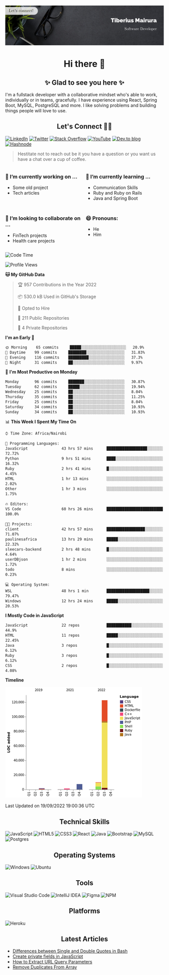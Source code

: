 ![cover-image](assets/images/banner.jpg)

<h1 align="center">
 Hi there 👋
</h1>

<h2 align="center"> ✨ Glad to see you here ✨ </h2>

I'm a fullstack developer with a collaborative mindset who's able to work, individually or in teams, gracefully. I have experience using React, Spring Boot, MySQL, PostgreSQL and more. I like solving problems and building things people will love to use.

<h2 align="center"> Let's Connect 🤝🏾 </h2>

[![LinkedIn](https://img.shields.io/badge/linkedin-%230077B5.svg?style=for-the-badge&logo=linkedin&logoColor=white)](https://www.linkedin.com/in/tiberius-mairura/) [![Twitter](https://img.shields.io/badge/Twitter-%231DA1F2.svg?style=for-the-badge&logo=Twitter&logoColor=white)](https://twitter.com/hermit_tiberius) [![Stack Overflow](https://img.shields.io/badge/-Stackoverflow-FE7A16?style=for-the-badge&logo=stack-overflow&logoColor=white)](https://stackoverflow.com/users/11869442/tiberius) [![YouTube](https://img.shields.io/badge/YouTube-%23FF0000.svg?style=for-the-badge&logo=YouTube&logoColor=white)](https://www.youtube.com/channel/UCEyv3oMzvLUv6tGs9KD_S_A) [![Dev.to blog](https://img.shields.io/badge/dev.to-0A0A0A?style=for-the-badge&logo=dev.to&logoColor=white)](https://dev.to/hermitex) [![Hashnode](https://img.shields.io/badge/Hashnode-2962FF?style=for-the-badge&logo=hashnode&logoColor=white)](https://hashnode.com/@hermitex)

> Hestitate not to reach out be it you have a question or you want us have a chat over a cup of coffee.

<div style="display: grid; gap: 0.5rem; grid-template-columns: repeat(2, 1fr);">

<div>

<h3>🔭  I’m currently working on ...</h3>

- Some old project
- Tech articles

</div>

<div>

<h3>🌱 I’m currently learning ...</h3>

- Communication Skills
- Ruby and Ruby on Rails
- Java and Spring Boot

</div>

<div>
<h3>👯 I’m looking to collaborate on ...</h3>

- FinTech projects
- Health care projects

</div>

<div>
<h3>😄 Pronouns:</h3>

- He
- Him
  
</div>

</div>

<!--START_SECTION:waka-->
![Code Time](http://img.shields.io/badge/Code%20Time-481%20hrs%2012%20mins-blue)

![Profile Views](http://img.shields.io/badge/Profile%20Views-9-blue)

**🐱 My GitHub Data** 

> 🏆 957 Contributions in the Year 2022
 > 
> 📦 530.0 kB Used in GitHub's Storage 
 > 
> 💼 Opted to Hire
 > 
> 📜 211 Public Repositories 
 > 
> 🔑 4 Private Repositories  
 > 
**I'm an Early 🐤** 

```text
🌞 Morning    65 commits     █████░░░░░░░░░░░░░░░░░░░░   20.9% 
🌆 Daytime    99 commits     ████████░░░░░░░░░░░░░░░░░   31.83% 
🌃 Evening    116 commits    █████████░░░░░░░░░░░░░░░░   37.3% 
🌙 Night      31 commits     ██░░░░░░░░░░░░░░░░░░░░░░░   9.97%

```
📅 **I'm Most Productive on Monday** 

```text
Monday       96 commits     ███████░░░░░░░░░░░░░░░░░░   30.87% 
Tuesday      62 commits     █████░░░░░░░░░░░░░░░░░░░░   19.94% 
Wednesday    25 commits     ██░░░░░░░░░░░░░░░░░░░░░░░   8.04% 
Thursday     35 commits     ██░░░░░░░░░░░░░░░░░░░░░░░   11.25% 
Friday       25 commits     ██░░░░░░░░░░░░░░░░░░░░░░░   8.04% 
Saturday     34 commits     ██░░░░░░░░░░░░░░░░░░░░░░░   10.93% 
Sunday       34 commits     ██░░░░░░░░░░░░░░░░░░░░░░░   10.93%

```


📊 **This Week I Spent My Time On** 

```text
⌚︎ Time Zone: Africa/Nairobi

💬 Programming Languages: 
JavaScript               43 hrs 57 mins      ██████████████████░░░░░░░   72.72% 
Python                   9 hrs 51 mins       ████░░░░░░░░░░░░░░░░░░░░░   16.32% 
Ruby                     2 hrs 41 mins       █░░░░░░░░░░░░░░░░░░░░░░░░   4.45% 
HTML                     1 hr 13 mins        ░░░░░░░░░░░░░░░░░░░░░░░░░   2.02% 
Other                    1 hr 3 mins         ░░░░░░░░░░░░░░░░░░░░░░░░░   1.75%

🔥 Editors: 
VS Code                  60 hrs 26 mins      █████████████████████████   100.0%

🐱‍💻 Projects: 
client                   42 hrs 57 mins      █████████████████░░░░░░░░   71.07% 
paulinesafrica           13 hrs 29 mins      █████░░░░░░░░░░░░░░░░░░░░   22.32% 
sleecars-backend         2 hrs 48 mins       █░░░░░░░░░░░░░░░░░░░░░░░░   4.64% 
userDBjson               1 hr 2 mins         ░░░░░░░░░░░░░░░░░░░░░░░░░   1.72% 
todo                     8 mins              ░░░░░░░░░░░░░░░░░░░░░░░░░   0.23%

💻 Operating System: 
WSL                      48 hrs 1 min        ███████████████████░░░░░░   79.47% 
Windows                  12 hrs 24 mins      █████░░░░░░░░░░░░░░░░░░░░   20.53%

```

**I Mostly Code in JavaScript** 

```text
JavaScript               22 repos            ███████████░░░░░░░░░░░░░░   44.9% 
HTML                     11 repos            █████░░░░░░░░░░░░░░░░░░░░   22.45% 
Java                     3 repos             █░░░░░░░░░░░░░░░░░░░░░░░░   6.12% 
Ruby                     3 repos             █░░░░░░░░░░░░░░░░░░░░░░░░   6.12% 
CSS                      2 repos             █░░░░░░░░░░░░░░░░░░░░░░░░   4.08%

```


**Timeline**

![Chart not found](https://raw.githubusercontent.com/hermitex/hermitex/main/charts/bar_graph.png) 


 Last Updated on 19/09/2022 19:00:36 UTC
<!--END_SECTION:waka-->

<h2 align="center"> Technical Skills </h2>

![JavaScript](https://img.shields.io/badge/javascript-%23323330.svg?style=for-the-badge&logo=javascript&logoColor=%23F7DF1E) ![HTML5](https://img.shields.io/badge/html5-%23E34F26.svg?style=for-the-badge&logo=html5&logoColor=white) ![CSS3](https://img.shields.io/badge/css3-%231572B6.svg?style=for-the-badge&logo=css3&logoColor=white) ![React](https://img.shields.io/badge/react-%2320232a.svg?style=for-the-badge&logo=react&logoColor=%2361DAFB) ![Java](https://img.shields.io/badge/java-%23ED8B00.svg?style=for-the-badge&logo=java&logoColor=white) ![Bootstrap](https://img.shields.io/badge/bootstrap-%23563D7C.svg?style=for-the-badge&logo=bootstrap&logoColor=white) ![MySQL](https://img.shields.io/badge/mysql-%2300f.svg?style=for-the-badge&logo=mysql&logoColor=white) ![Postgres](https://img.shields.io/badge/postgres-%23316192.svg?style=for-the-badge&logo=postgresql&logoColor=white)

<h2 align="center"> Operating Systems </h2>

![Windows](https://img.shields.io/badge/Windows-0078D6?style=for-the-badge&logo=windows&logoColor=white) ![Ubuntu](https://img.shields.io/badge/Ubuntu-E95420?style=for-the-badge&logo=ubuntu&logoColor=white)

<h2 align="center"> Tools </h2>

![Visual Studio Code](https://img.shields.io/badge/Visual%20Studio%20Code-0078d7.svg?style=for-the-badge&logo=visual-studio-code&logoColor=white) ![IntelliJ IDEA](https://img.shields.io/badge/IntelliJIDEA-000000.svg?style=for-the-badge&logo=intellij-idea&logoColor=white) ![Figma](https://img.shields.io/badge/figma-%23F24E1E.svg?style=for-the-badge&logo=figma&logoColor=white) ![NPM](https://img.shields.io/badge/NPM-%23000000.svg?style=for-the-badge&logo=npm&logoColor=white)

<h2 align="center"> Platforms </h2>

![Heroku](https://img.shields.io/badge/heroku-%23430098.svg?style=for-the-badge&logo=heroku&logoColor=white)

 <h2 align="center">Latest Articles </h2>

- [Differences between Single and Double Quotes in Bash](https://dev.to/hermitex/differences-between-single-and-double-quotes-in-bash-3eog)
- [Create private fields in JavaScript](https://dev.to/hermitex/create-private-fields-in-javascript-3ean)
- [How to Extract URL Query Parameters](https://dev.to/hermitex/how-to-extract-url-search-parameters-4k58)
- [Remove Duplicates From Array](https://dev.to/hermitex/remove-duplicates-from-array-1d6h)
